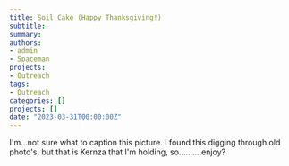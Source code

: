 ```yaml
---
title: Soil Cake (Happy Thanksgiving!)
subtitle: 
summary: 
authors:
- admin
- Spaceman
projects: 
- Outreach
tags:
- Outreach
categories: []
projects: []
date: "2023-03-31T00:00:00Z"
---
```

I'm...not sure what to caption this picture. I found this digging through old photo's, but that is Kernza that I'm holding, so..........enjoy?